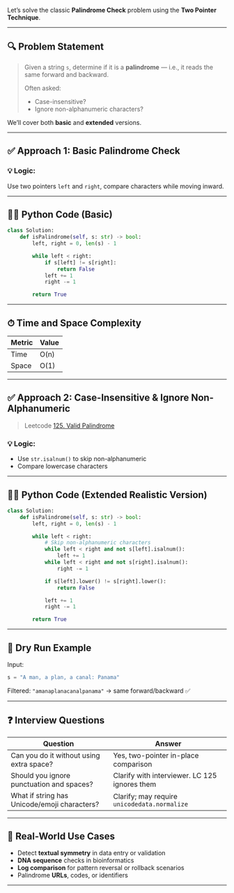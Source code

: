 Let’s solve the classic **Palindrome Check** problem using the **Two Pointer Technique**.

---

## 🔍 Problem Statement

> Given a string `s`, determine if it is a **palindrome** — i.e., it reads the same forward and backward.
>
> Often asked:
>
> * Case-insensitive?
> * Ignore non-alphanumeric characters?

We’ll cover both **basic** and **extended** versions.

---

## ✅ Approach 1: Basic Palindrome Check

### 💡 Logic:

Use two pointers `left` and `right`, compare characters while moving inward.

---

## 🧑‍💻 Python Code (Basic)

```python
class Solution:
    def isPalindrome(self, s: str) -> bool:
        left, right = 0, len(s) - 1

        while left < right:
            if s[left] != s[right]:
                return False
            left += 1
            right -= 1

        return True
```

---

## ⏱ Time and Space Complexity

| Metric | Value |
| ------ | ----- |
| Time   | O(n)  |
| Space  | O(1)  |

---

## ✅ Approach 2: Case-Insensitive & Ignore Non-Alphanumeric

> Leetcode [125. Valid Palindrome](https://leetcode.com/problems/valid-palindrome/)

### 💡 Logic:

* Use `str.isalnum()` to skip non-alphanumeric
* Compare lowercase characters

---

## 🧑‍💻 Python Code (Extended Realistic Version)

```python
class Solution:
    def isPalindrome(self, s: str) -> bool:
        left, right = 0, len(s) - 1

        while left < right:
            # Skip non-alphanumeric characters
            while left < right and not s[left].isalnum():
                left += 1
            while left < right and not s[right].isalnum():
                right -= 1

            if s[left].lower() != s[right].lower():
                return False

            left += 1
            right -= 1

        return True
```

---

## 🧠 Dry Run Example

Input:

```python
s = "A man, a plan, a canal: Panama"
```

Filtered: `"amanaplanacanalpanama"` → same forward/backward ✅

---

## ❓ Interview Questions

| Question                                     | Answer                                        |
| -------------------------------------------- | --------------------------------------------- |
| Can you do it without using extra space?     | Yes, two-pointer in-place comparison          |
| Should you ignore punctuation and spaces?    | Clarify with interviewer. LC 125 ignores them |
| What if string has Unicode/emoji characters? | Clarify; may require `unicodedata.normalize`  |

---

## 🧪 Real-World Use Cases

* Detect **textual symmetry** in data entry or validation
* **DNA sequence** checks in bioinformatics
* **Log comparison** for pattern reversal or rollback scenarios
* Palindrome **URLs**, codes, or identifiers

---
